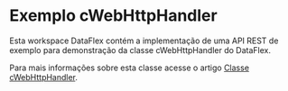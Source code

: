 # Exemplo cWebHttpHandler

Esta workspace DataFlex contém a implementação de uma API REST de exemplo para demonstração da classe cWebHttpHandler do DataFlex.

Para mais informações sobre esta classe acesse o artigo [Classe cWebHttpHandler](https://medium.com/@mauricio.rinardo/classe-cwebhttphandler-383ecd309784).